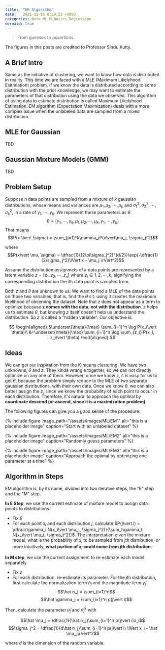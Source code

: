 ```yaml
---
title:  "EM Algorithm"
date:   2021-11-16 8:29:23 +0800
categories: Note ML MLBasics Regression
mermaid: true
---
```


> From guesses to assertions.


The figures in this posts are credited to Professor Sindu Kutty.


## A Brief Intro

Same as the initiative of clustering, we want to know how data is distributed in reality. This time we are faced with a MLE (Maximum Likelyhood Esitmiation) problem. If we know the data is distributed according to some distribution with the prior knowledge, we may want to estimate the parameters of that distribution using the data we observed. This algorithm of using data to estimate distribution is called Maximum Likelyhood Estimation. EM algorithm (Expectation Maximization) deals with a more complex issue when the unlabeled data are sampled from a mixed distribution.

## MLE for Gaussian
TBD

## Gaussian Mixture Models (GMM)
TBD


## Problem Setup


Suppose $n$ data points are sampled from a mixture of $k$ gaussian distributions, whose means and variances are $\mu_1, \mu_2, \cdots, \mu_k$ and $\sigma_1^2, \sigma_2^2, \cdots, \sigma_k^2$, in a rate of $\gamma_1, \cdots, \gamma_k$. We represent these parameters as $\theta$.
   $$\theta = [\gamma_1, \cdots, \gamma_k,\mu_1, \mu_2, \cdots, \mu_k,\gamma_1, \cdots, \gamma_k]$$
That means $$P(x \lvert \sigma) = \sum_{j=1}^k\gamma_jP(x\vert\mu_j, \sigma_j^2)$$

where
$$P(x\vert \mu, \sigma) = \dfrac{1}{(2\pi\sigma_j^2)^{d/2}}\exp{-\dfrac{1}{2\sigma_j^2}\lVert x - \mu_j \rVert^2}$$

Assume the distribution assignmets of $k$ data points are represented by a latent variable $z = [z_1, z_2, \cdots, z_n]$ where $z_i \in {1,2,\cdots, k}$, signifying the corresponding distribution the $i$th data point is sampled from.

Both $z$ and $\theta$ are unknown to us. We want to find a MLE of the data points on those two variables, that is, find the $\theta$ s.t. using it creates the maximum likelihood of observing the dataset. Note that $z$ does not appear as a term to optimize because **z comes with the data, not with the distribution**. $z$ helps us to estimate $\theta$, but knowing $z$ itself doesn't help us understand the distribution. So $z$ is called a "hidden variable". Our objective is:

$$
\begin{aligned}
 &\underset{\theta}{\max} \sum_{i=1}^n \log P(x_i\vert \theta)\\
&=\underset{\theta}{\max} \sum_{i=1}^n \log \sum_{z_i} P(x_i, z_i\vert \theta)
\end{aligned}
$$



## Ideas

We can get our inspiration from the K-means clustering. We have two unknowns, $\theta$ and $z$. They kinda wrangle together, so we can not directly optimize on any one of them. However, once we know $z$, it is easy for us to get $\theta$, because the problem simply reduce to the MLE of two separate gaussian distributions, with their own data. Once we know $\theta$, we can also better assign the $z$, since we know the probability of each point to occur in each distribution. Therefore, it's natural to approach the optimal by **coordinate descend (or ascend, since it is a maximization problem)**

The following figures can give you a good sense of the procedure:


{% include figure image_path="/assets/images/ML/EM1" alt="this is a placeholder image" caption="Start with an unlabeled dataset" %}

{% include figure image_path="/assets/images/ML/EM2" alt="this is a placeholder image" caption="Randomly guess parameters" %}

{% include figure image_path="/assets/images/ML/EM3" alt="this is a placeholder image" caption="Approach the optimal by optimizing one parameter at a time" %}


## Algorithm in Steps

EM algorithm is, by its name, divided into two iterative steps, the "E" step and the "M" step.

**In E Step**, we use the current estimate of mixture model to assign data points to distributions.
* Fix $\theta$
* For each point $x_i$ and each distribution $j$, calculate $P(j\vert i) = \dfrac{\gamma_i N(x_i\vert \mu_j, \sigma_j^2)}{\sum_t\gamma_t N(x_i\vert \mu_t, \sigma_t^2)}$. The interpretation given the mixture model, what is the probability of $x_i$ to be sampled from $j$th distribution, or more intuitively, **what portion of $x_i$ could come from $j$th distribution**.



**In M step**, we use the current assignment to re-estimate each model separately.
* Fix $z$
* For each distribution, re-estimate its parameter. For the $j$th distribution, first calculate the normalization term $\hat n_j$ and the magnitude term $\hat \gamma_j$
  $$\hat n_j = \sum_{i=1}^n$$
  $$\hat \gamma_j = \sum_{i=1}^n p(j\vert i)$$ 

Then, calculate the parameter $\hat \mu_j$ and $\hat \sigma_j^2$ with

$$\hat \mu_j = \dfrac{1}{\hat n_j}\sum_{i=1}^n p(j\vert i)x_i$$
$$\sigma_j^2 = \dfrac{1}{d\hat n_j}\sum_{i=1}^n p(j\vert i) \lVert x_i - \hat \mu_j\rVert^2$$

where $d$ is the dimension of the random variable.

